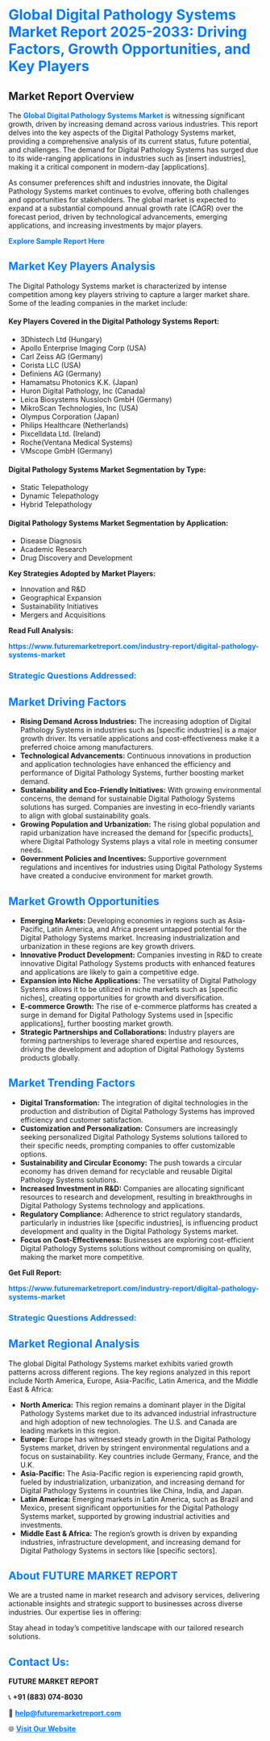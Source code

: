 <h1 style="color: #007BFF;">Global Digital Pathology Systems Market Report 2025-2033: Driving Factors, Growth Opportunities, and Key Players</h1>

<section id="overview">
<h2>Market Report Overview</h2>
<p>The <a href="https://www.futuremarketreport.com/industry-report/digital-pathology-systems-market" style="color: #007BFF; text-decoration: none;"><strong>Global Digital Pathology Systems Market</strong></a> is witnessing significant growth, driven by increasing demand across various industries. This report delves into the key aspects of the Digital Pathology Systems market, providing a comprehensive analysis of its current status, future potential, and challenges. The demand for Digital Pathology Systems has surged due to its wide-ranging applications in industries such as [insert industries], making it a critical component in modern-day [applications].</p>
<p>As consumer preferences shift and industries innovate, the Digital Pathology Systems market continues to evolve, offering both challenges and opportunities for stakeholders. The global market is expected to expand at a substantial compound annual growth rate (CAGR) over the forecast period, driven by technological advancements, emerging applications, and increasing investments by major players.</p>
</section>

<section id="overview">
<p><a href="https://www.futuremarketreport.com/request-sample/reportId=62841" style="color: #007BFF; text-decoration: none;"><strong>Explore Sample Report Here</strong></a></p>
</section>

<section id="key-players">
<h2 style="color: #007BFF;">Market Key Players Analysis</h2>
<p>The Digital Pathology Systems market is characterized by intense competition among key players striving to capture a larger market share. Some of the leading companies in the market include:</p>
<h4>Key Players Covered in the Digital Pathology Systems Report:</h4>
<ul><li>3Dhistech Ltd (Hungary)</li><li>Apollo Enterprise Imaging Corp (USA)</li><li>Carl Zeiss AG (Germany)</li><li>Corista LLC (USA)</li><li>Definiens AG (Germany)</li><li>Hamamatsu Photonics K.K. (Japan)</li><li>Huron Digital Pathology, Inc (Canada)</li><li>Leica Biosystems Nussloch GmbH (Germany)</li><li>MikroScan Technologies, Inc (USA)</li><li>Olympus Corporation (Japan)</li><li>Philips Healthcare (Netherlands)</li><li>Pixcelldata Ltd. (Ireland)</li><li>Roche(Ventana Medical Systems)</li><li>VMscope GmbH (Germany)</li></ul>
<h4>Digital Pathology Systems Market Segmentation by Type:</h4>
<ul><li>Static Telepathology</li><li>Dynamic Telepathology</li><li>Hybrid Telepathology</li></ul>

<h4>Digital Pathology Systems Market Segmentation by Application:</h4>
<ul><li>Disease Diagnosis</li><li>Academic Research</li><li>Drug Discovery and Development</li></ul>
<p><strong>Key Strategies Adopted by Market Players:</strong></p>
<ul>
<li>Innovation and R&D</li>
<li>Geographical Expansion</li>
<li>Sustainability Initiatives</li>
<li>Mergers and Acquisitions</li>
</ul>
</section>

<section>
<p><strong>Read Full Analysis: </strong></p><a href="https://www.futuremarketreport.com/industry-report/digital-pathology-systems-market" style="color: #007BFF; text-decoration: none;"><strong>https://www.futuremarketreport.com/industry-report/digital-pathology-systems-market</strong></a>
<h3 style="color: #007BFF;">Strategic Questions Addressed:</h3>
</section>

<section id="driving-factors">
<h2 style="color: #007BFF;">Market Driving Factors</h2>
<ul>
<li><strong>Rising Demand Across Industries:</strong> The increasing adoption of Digital Pathology Systems in industries such as [specific industries] is a major growth driver. Its versatile applications and cost-effectiveness make it a preferred choice among manufacturers.</li>
<li><strong>Technological Advancements:</strong> Continuous innovations in production and application technologies have enhanced the efficiency and performance of Digital Pathology Systems, further boosting market demand.</li>
<li><strong>Sustainability and Eco-Friendly Initiatives:</strong> With growing environmental concerns, the demand for sustainable Digital Pathology Systems solutions has surged. Companies are investing in eco-friendly variants to align with global sustainability goals.</li>
<li><strong>Growing Population and Urbanization:</strong> The rising global population and rapid urbanization have increased the demand for [specific products], where Digital Pathology Systems plays a vital role in meeting consumer needs.</li>
<li><strong>Government Policies and Incentives:</strong> Supportive government regulations and incentives for industries using Digital Pathology Systems have created a conducive environment for market growth.</li>
</ul>
</section>

<section id="growth-opportunities">
<h2 style="color: #007BFF;">Market Growth Opportunities</h2>
<ul>
<li><strong>Emerging Markets:</strong> Developing economies in regions such as Asia-Pacific, Latin America, and Africa present untapped potential for the Digital Pathology Systems market. Increasing industrialization and urbanization in these regions are key growth drivers.</li>
<li><strong>Innovative Product Development:</strong> Companies investing in R&D to create innovative Digital Pathology Systems products with enhanced features and applications are likely to gain a competitive edge.</li>
<li><strong>Expansion into Niche Applications:</strong> The versatility of Digital Pathology Systems allows it to be utilized in niche markets such as [specific niches], creating opportunities for growth and diversification.</li>
<li><strong>E-commerce Growth:</strong> The rise of e-commerce platforms has created a surge in demand for Digital Pathology Systems used in [specific applications], further boosting market growth.</li>
<li><strong>Strategic Partnerships and Collaborations:</strong> Industry players are forming partnerships to leverage shared expertise and resources, driving the development and adoption of Digital Pathology Systems products globally.</li>
</ul>
</section>

<section id="trending-factors">
<h2 style="color: #007BFF;">Market Trending Factors</h2>
<ul>
<li><strong>Digital Transformation:</strong> The integration of digital technologies in the production and distribution of Digital Pathology Systems has improved efficiency and customer satisfaction.</li>
<li><strong>Customization and Personalization:</strong> Consumers are increasingly seeking personalized Digital Pathology Systems solutions tailored to their specific needs, prompting companies to offer customizable options.</li>
<li><strong>Sustainability and Circular Economy:</strong> The push towards a circular economy has driven demand for recyclable and reusable Digital Pathology Systems solutions.</li>
<li><strong>Increased Investment in R&D:</strong> Companies are allocating significant resources to research and development, resulting in breakthroughs in Digital Pathology Systems technology and applications.</li>
<li><strong>Regulatory Compliance:</strong> Adherence to strict regulatory standards, particularly in industries like [specific industries], is influencing product development and quality in the Digital Pathology Systems market.</li>
<li><strong>Focus on Cost-Effectiveness:</strong> Businesses are exploring cost-efficient Digital Pathology Systems solutions without compromising on quality, making the market more competitive.</li>
</ul>
</section>

<section>
<p><strong>Get Full Report: </strong></p><a href="https://www.futuremarketreport.com/industry-report/digital-pathology-systems-market" style="color: #007BFF; text-decoration: none;"><strong>https://www.futuremarketreport.com/industry-report/digital-pathology-systems-market</strong></a>
<h3 style="color: #007BFF;">Strategic Questions Addressed:</h3>
</section>


<section id="regional-analysis">
<h2 style="color: #007BFF;">Market Regional Analysis</h2>
<p>The global Digital Pathology Systems market exhibits varied growth patterns across different regions. The key regions analyzed in this report include North America, Europe, Asia-Pacific, Latin America, and the Middle East & Africa:</p>
<ul>
<li><strong>North America:</strong> This region remains a dominant player in the Digital Pathology Systems market due to its advanced industrial infrastructure and high adoption of new technologies. The U.S. and Canada are leading markets in this region.</li>
<li><strong>Europe:</strong> Europe has witnessed steady growth in the Digital Pathology Systems market, driven by stringent environmental regulations and a focus on sustainability. Key countries include Germany, France, and the U.K.</li>
<li><strong>Asia-Pacific:</strong> The Asia-Pacific region is experiencing rapid growth, fueled by industrialization, urbanization, and increasing demand for Digital Pathology Systems in countries like China, India, and Japan.</li>
<li><strong>Latin America:</strong> Emerging markets in Latin America, such as Brazil and Mexico, present significant opportunities for the Digital Pathology Systems market, supported by growing industrial activities and investments.</li>
<li><strong>Middle East & Africa:</strong> The region’s growth is driven by expanding industries, infrastructure development, and increasing demand for Digital Pathology Systems in sectors like [specific sectors].</li>
</ul>
</section>

<footer>
<h2 style="color: #007BFF;">About FUTURE MARKET REPORT</h2>
<p>We are a trusted name in market research and advisory services, delivering actionable insights and strategic support to businesses across diverse industries. Our expertise lies in offering:</p>

<p>Stay ahead in today’s competitive landscape with our tailored research solutions.</p>

<h2 style="color: #007BFF;">Contact Us:</h2>
<p><strong>FUTURE MARKET REPORT</strong></p>
<p>📞 <strong>+91 (883) 074-8030</strong></p>
<p>📧 <strong><a href="mailto:help@futuremarketreport.com" style="color: #007BFF;">help@futuremarketreport.com</a></strong></p>
<p>🌐 <strong><a href="https://www.futuremarketreport.com/" style="color: #007BFF;">Visit Our Website</a></strong></p>
</footer>